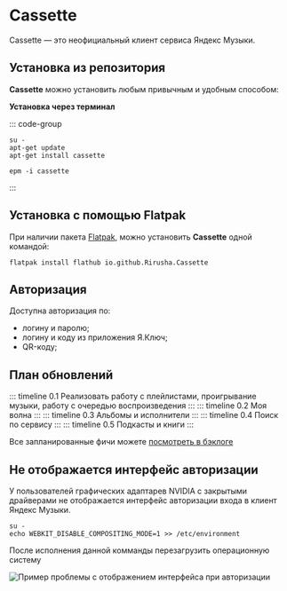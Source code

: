# Cassette

Cassette — это неофициальный клиент сервиса Яндекс Музыки.

## Установка из репозитория

**Cassette** можно установить любым привычным и удобным способом:

**Установка через терминал**

::: code-group

```shell[apt-get]
su -
apt-get update
apt-get install сassette
```
```shell[epm]
epm -i сassette
```

:::

## Установка c помощью Flatpak

При наличии пакета [Flatpak](/flatpak), можно установить **Cassette** одной командой:

```shell
flatpak install flathub io.github.Rirusha.Cassette
```

## Авторизация

Доступна авторизация по:

- логину и паролю;
- логину и коду из приложения Я.Ключ;
- QR-коду;

## План обновлений

::: timeline 0.1
Реализовать работу с плейлистами, проигрывание музыки, работу с очередью воспроизведения
:::
::: timeline 0.2
Моя волна
:::
::: timeline 0.3
Альбомы и исполнители
:::
::: timeline 0.4
Поиск по сервису
:::
::: timeline 0.5
Подкасты и книги
:::

Все запланированные фичи можете [посмотреть в бэклоге](https://github.com/users/Rirusha/projects/2)

## Не отображается интерфейс авторизации

У пользователей графических адаптарев NVIDIA c закрытыми драйверами не отображается интерфейс авторизации входа в клиент Яндекс Музыки.

```shell
su -
echo WEBKIT_DISABLE_COMPOSITING_MODE=1 >> /etc/environment
```

 После исполнения данной комманды перезагрузить операционную систему

 ![Пример проблемы с отображением интерфейса при авторизации](/casseta/casseta-1.png)
